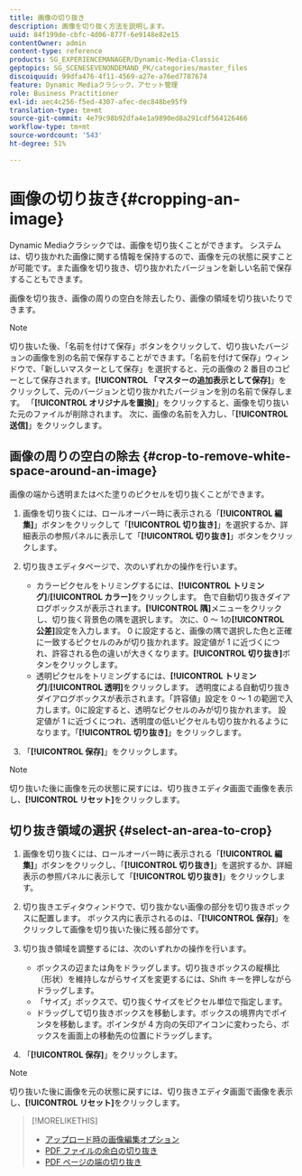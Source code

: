 ```yaml
---
title: 画像の切り抜き
description: 画像を切り抜く方法を説明します。
uuid: 84f199de-cbfc-4d06-877f-6e9148e82e15
contentOwner: admin
content-type: reference
products: SG_EXPERIENCEMANAGER/Dynamic-Media-Classic
geptopics: SG_SCENESEVENONDEMAND_PK/categories/master_files
discoiquuid: 99dfa476-4f11-4569-a27e-a76ed7787674
feature: Dynamic Mediaクラシック，アセット管理
role: Business Practitioner
exl-id: aec4c256-f5ed-4307-afec-dec848be95f9
translation-type: tm+mt
source-git-commit: 4e79c98b92dfa4e1a9890ed8a291cdf564126466
workflow-type: tm+mt
source-wordcount: '543'
ht-degree: 51%

---
```


# 画像の切り抜き{#cropping-an-image}

Dynamic Mediaクラシックでは、画像を切り抜くことができます。 システムは、切り抜かれた画像に関する情報を保持するので、画像を元の状態に戻すことが可能です。また画像を切り抜き、切り抜かれたバージョンを新しい名前で保存することもできます。

画像を切り抜き、画像の周りの空白を除去したり、画像の領域を切り抜いたりできます。

>[!NOTE]
>
>切り抜いた後、「名前を付けて保存」ボタンをクリックして、切り抜いたバージョンの画像を別の名前で保存することができます。「名前を付けて保存」ウィンドウで、「新しいマスターとして保存」を選択すると、元の画像の 2 番目のコピーとして保存されます。**[!UICONTROL 「マスターの追加表示として保存]**」をクリックして、元のバージョンと切り抜かれたバージョンを別の名前で保存します。 「**[!UICONTROL オリジナルを置換]**」をクリックすると、画像を切り抜いた元のファイルが削除されます。 次に、画像の名前を入力し、「**[!UICONTROL 送信]**」をクリックします。

## 画像の周りの空白の除去 {#crop-to-remove-white-space-around-an-image}

画像の端から透明またはべた塗りのピクセルを切り抜くことができます。

1. 画像を切り抜くには、ロールオーバー時に表示される「**[!UICONTROL 編集]**」ボタンをクリックして「**[!UICONTROL 切り抜き]**」を選択するか、詳細表示の参照パネルに表示して「**[!UICONTROL 切り抜き]**」ボタンをクリックします。
1. 切り抜きエディタページで、次のいずれかの操作を行います。

   * カラーピクセルをトリミングするには、**[!UICONTROL トリミング]**/**[!UICONTROL カラー]**&#x200B;をクリックします。 色で自動切り抜きダイアログボックスが表示されます。**[!UICONTROL 隅]**&#x200B;メニューをクリックし、切り抜く背景色の隅を選択します。 次に、0 ～ 1の&#x200B;**[!UICONTROL 公差]**&#x200B;設定を入力します。 0 に設定すると、画像の隅で選択した色と正確に一致するピクセルのみが切り抜かれます。設定値が 1 に近づくにつれ、許容される色の違いが大きくなります。**[!UICONTROL 切り抜き]**&#x200B;ボタンをクリックします。
   * 透明ピクセルをトリミングするには、**[!UICONTROL トリミング]**/**[!UICONTROL 透明]**&#x200B;をクリックします。 透明度による自動切り抜きダイアログボックスが表示されます。「許容値」設定を 0 ～ 1 の範囲で入力します。0に設定すると、透明なピクセルのみが切り抜かれます。 設定値が 1 に近づくにつれ、透明度の低いピクセルも切り抜かれるようになります。「**[!UICONTROL 切り抜き]**」をクリックします。

1. 「**[!UICONTROL 保存]**」をクリックします。

>[!NOTE]
>
>切り抜いた後に画像を元の状態に戻すには、切り抜きエディタ画面で画像を表示し、**[!UICONTROL リセット]**&#x200B;をクリックします。

## 切り抜き領域の選択 {#select-an-area-to-crop}

1. 画像を切り抜くには、ロールオーバー時に表示される「**[!UICONTROL 編集]**」ボタンをクリックし、「**[!UICONTROL 切り抜き]**」を選択するか、詳細表示の参照パネルに表示して「**[!UICONTROL 切り抜き]**」をクリックします。

1. 切り抜きエディタウィンドウで、切り抜かない画像の部分を切り抜きボックスに配置します。 ボックス内に表示されるのは、「**[!UICONTROL 保存]**」をクリックして画像を切り抜いた後に残る部分です。
1. 切り抜き領域を調整するには、次のいずれかの操作を行います。

   * ボックスの辺または角をドラッグします。切り抜きボックスの縦横比（形状）を維持しながらサイズを変更するには、Shift キーを押しながらドラッグします。
   * 「サイズ」ボックスで、切り抜くサイズをピクセル単位で指定します。
   * ドラッグして切り抜きボックスを移動します。ボックスの境界内でポインタを移動します。ポインタが 4 方向の矢印アイコンに変わったら、ボックスを画面上の移動先の位置にドラッグします。

1. 「**[!UICONTROL 保存]**」をクリックします。

>[!NOTE]
>
>切り抜いた後に画像を元の状態に戻すには、切り抜きエディタ画面で画像を表示し、**[!UICONTROL リセット]**&#x200B;をクリックします。

>[!MORELIKETHIS]
>
>* [アップロード時の画像編集オプション](image-editing-options-upload.md#image-editing-options-at-upload)
>* [PDF ファイルの余白の切り抜き](pdfs.md#cropping_white_space_from_a_pdf_file)
>* [PDF ページの端の切り抜き](pdfs.md#cropping_from_the_sides_of_pdf_pages)


